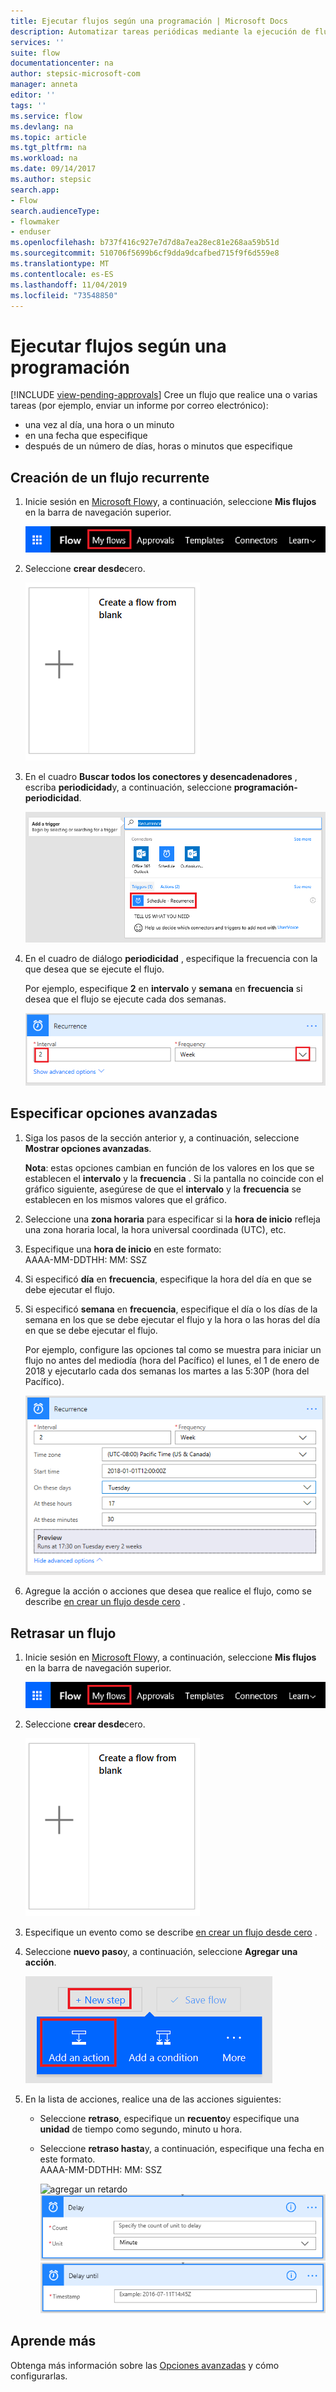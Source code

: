 ```yaml
---
title: Ejecutar flujos según una programación | Microsoft Docs
description: Automatizar tareas periódicas mediante la ejecución de flujos según una programación, como cada día o cada hora.
services: ''
suite: flow
documentationcenter: na
author: stepsic-microsoft-com
manager: anneta
editor: ''
tags: ''
ms.service: flow
ms.devlang: na
ms.topic: article
ms.tgt_pltfrm: na
ms.workload: na
ms.date: 09/14/2017
ms.author: stepsic
search.app:
- Flow
search.audienceType:
- flowmaker
- enduser
ms.openlocfilehash: b737f416c927e7d7d8a7ea28ec81e268aa59b51d
ms.sourcegitcommit: 510706f5699b6cf9dda9dcafbed715f9f6d559e8
ms.translationtype: MT
ms.contentlocale: es-ES
ms.lasthandoff: 11/04/2019
ms.locfileid: "73548850"
---
```

# <a name="run-flows-on-a-schedule"></a>Ejecutar flujos según una programación
[!INCLUDE [view-pending-approvals](includes/cc-rebrand.md)]
Cree un flujo que realice una o varias tareas (por ejemplo, enviar un informe por correo electrónico):

* una vez al día, una hora o un minuto
* en una fecha que especifique
* después de un número de días, horas o minutos que especifique

## <a name="create-a-recurring-flow"></a>Creación de un flujo recurrente
1. Inicie sesión en [Microsoft Flow](https://flow.microsoft.com)y, a continuación, seleccione **Mis flujos** en la barra de navegación superior.
   
    ![Opción Mis flujos](./media/run-scheduled-tasks/create-flow.png)
2. Seleccione **crear desde**cero.
   
    ![Crear un flujo desde cero](./media/run-scheduled-tasks/create-from-blank.png)
3. En el cuadro **Buscar todos los conectores y desencadenadores** , escriba **periodicidad**y, a continuación, seleccione **programación-periodicidad**.
   
    ![Buscar desencadenador de periodicidad](./media/run-scheduled-tasks/select-recurrence.png)
4. En el cuadro de diálogo **periodicidad** , especifique la frecuencia con la que desea que se ejecute el flujo.
   
    Por ejemplo, especifique **2** en **intervalo** y **semana** en **frecuencia** si desea que el flujo se ejecute cada dos semanas.
   
    ![Especificar periodicidad](./media/run-scheduled-tasks/specify-recurrence.png)

## <a name="specify-advanced-options"></a>Especificar opciones avanzadas
1. Siga los pasos de la sección anterior y, a continuación, seleccione **Mostrar opciones avanzadas**.
   
    **Nota**: estas opciones cambian en función de los valores en los que se establecen el **intervalo** y la **frecuencia** . Si la pantalla no coincide con el gráfico siguiente, asegúrese de que el **intervalo** y la **frecuencia** se establecen en los mismos valores que el gráfico.
2. Seleccione una **zona horaria** para especificar si la **hora de inicio** refleja una zona horaria local, la hora universal coordinada (UTC), etc.
3. Especifique una **hora de inicio** en este formato:
   <br>AAAA-MM-DDTHH: MM: SSZ
4. Si especificó **día** en **frecuencia**, especifique la hora del día en que se debe ejecutar el flujo.
5. Si especificó **semana** en **frecuencia**, especifique el día o los días de la semana en los que se debe ejecutar el flujo y la hora o las horas del día en que se debe ejecutar el flujo.
   
    Por ejemplo, configure las opciones tal como se muestra para iniciar un flujo no antes del mediodía (hora del Pacífico) el lunes, el 1 de enero de 2018 y ejecutarlo cada dos semanas los martes a las 5:30P (hora del Pacífico).
   
    ![Especificar opciones avanzadas](./media/run-scheduled-tasks/advanced-options.png)
6. Agregue la acción o acciones que desea que realice el flujo, como se describe [en crear un flujo desde cero](get-started-logic-flow.md) .

## <a name="delay-a-flow"></a>Retrasar un flujo
1. Inicie sesión en [Microsoft Flow](https://flow.microsoft.com)y, a continuación, seleccione **Mis flujos** en la barra de navegación superior.
   
    ![Crear un flujo desde cero](./media/run-scheduled-tasks/create-flow.png)
2. Seleccione **crear desde**cero.
   
    ![Crear un flujo desde cero](./media/run-scheduled-tasks/create-from-blank.png)
3. Especifique un evento como se describe [en crear un flujo desde cero](get-started-logic-flow.md) .
4. Seleccione **nuevo paso**y, a continuación, seleccione **Agregar una acción**.
   
    ![Opción para agregar una acción a un flujo](./media/run-scheduled-tasks/add-action.png)
5. En la lista de acciones, realice una de las acciones siguientes:
   
   * Seleccione **retraso**, especifique un **recuento**y especifique una **unidad** de tiempo como segundo, minuto u hora.
   * Seleccione **retraso hasta**y, a continuación, especifique una fecha en este formato.<br>AAAA-MM-DDTHH: MM: SSZ
     
     ![agregar un retardo](./media/run-scheduled-tasks/add-delay.png)
     ![especificar el retraso en unidades de tiempo](./media/run-scheduled-tasks/delay.png)
     ![especificar el retraso hasta](./media/run-scheduled-tasks/delay-until.png)

## <a name="learn-more"></a>Aprende más

Obtenga más información sobre las [Opciones avanzadas](https://docs.microsoft.com/azure/connectors/connectors-native-recurrence) y cómo configurarlas.

